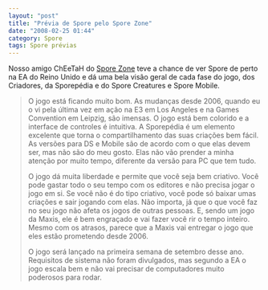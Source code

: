 ```yaml
---
layout: "post"
title: "Prévia de Spore pelo Spore Zone"
date: "2008-02-25 01:44"
category: Spore
tags: Spore prévias
---
```


Nosso amigo ChEeTaH do [Spore Zone](https://www.thesporezone.co.uk/editorials/archive.php?ID=1) teve a chance de ver Spore de perto na EA do Reino Unido e dá uma bela visão geral de cada fase do jogo, dos Criadores, da Sporepédia e do Spore Creatures e Spore Mobile.

> O jogo está ficando muito bom. As mudanças desde 2006, quando eu o vi pela última vez em ação na E3 em Los Angeles e na Games Convention em Leipzig, são imensas. O jogo está bem colorido e a interface de controles é intuitiva. A Sporepédia é um elemento excelente que torna o compartilhamento das suas criações bem fácil. As versões para DS e Mobile são de acordo com o que elas devem ser, mas não são do meu gosto. Elas não vão prender a minha atenção por muito tempo, diferente da versão para PC que tem tudo.
>
> O jogo dá muita liberdade e permite que você seja bem criativo. Você pode gastar todo o seu tempo com os editores e não precisa jogar o jogo em si. Se você não é do tipo criativo, você pode só baixar umas criações e sair jogando com elas. Não importa, já que o que você faz no seu jogo não afeta os jogos de outras pessoas. E, sendo um jogo da Maxis, ele é bem engraçado e vai fazer você rir o tempo inteiro. Mesmo com os atrasos, parece que a Maxis vai entregar o jogo que eles estão prometendo desde 2006.
>
> O jogo será lançado na primeira semana de setembro desse ano. Requisitos de sistema não foram divulgados, mas segundo a EA o jogo escala bem e não vai precisar de computadores muito poderosos para rodar.
